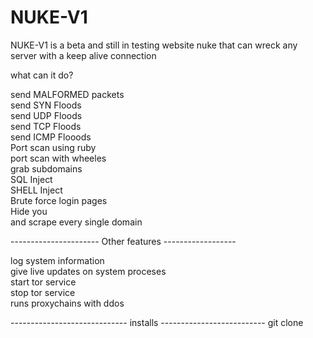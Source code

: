 # NUKE-V1
NUKE-V1 is a beta and still in testing website nuke that can wreck any server with a keep alive connection


what can it do? 

send MALFORMED packets <br>
send SYN Floods <br>
send UDP Floods <br>
send TCP Floods <br>
send ICMP Flooods<br>
Port scan using ruby<br> 
port scan with wheeles <br>
grab subdomains <br>
SQL Inject <br>
SHELL Inject <br>
Brute force login pages<br> 
Hide you <br>
and scrape every single domain<br> 

---------------------- Other features ------------------

log system information<br> 
give live updates on system proceses<br> 
start tor service <br>
stop tor service <br>
runs proxychains with ddos <br>

----------------------------- installs --------------------------
git clone 

